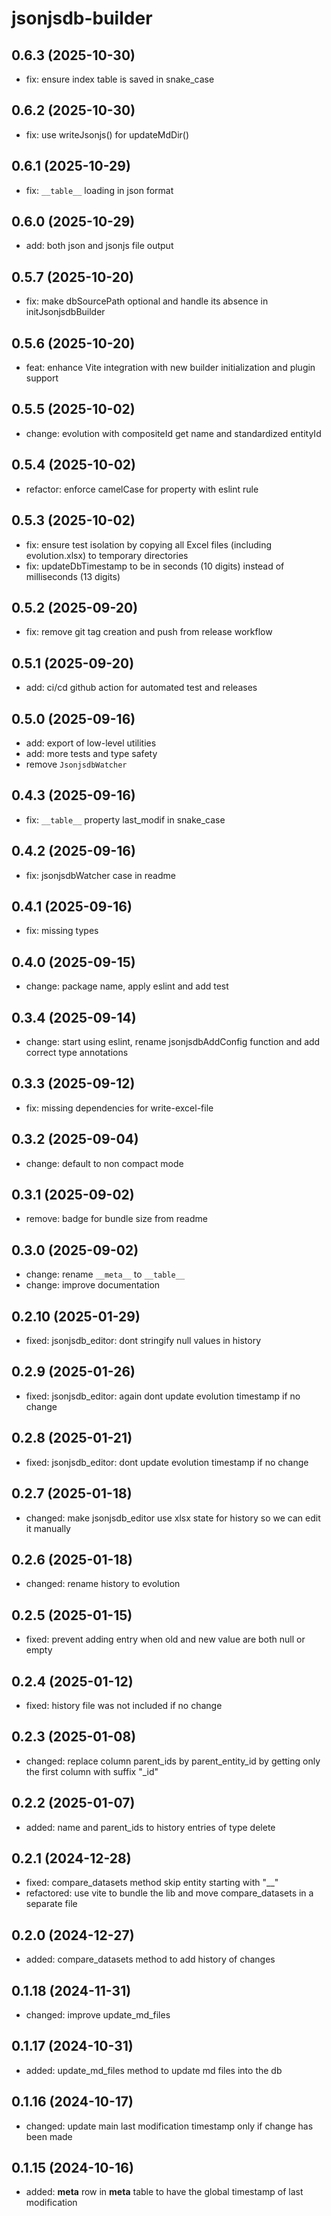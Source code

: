 # jsonjsdb-builder

## 0.6.3 (2025-10-30)

- fix: ensure index table is saved in snake_case

## 0.6.2 (2025-10-30)

- fix: use writeJsonjs() for updateMdDir()

## 0.6.1 (2025-10-29)

- fix: `__table__` loading in json format

## 0.6.0 (2025-10-29)

- add: both json and jsonjs file output

## 0.5.7 (2025-10-20)

- fix: make dbSourcePath optional and handle its absence in initJsonjsdbBuilder

## 0.5.6 (2025-10-20)

- feat: enhance Vite integration with new builder initialization and plugin support

## 0.5.5 (2025-10-02)

- change: evolution with compositeId get name and standardized entityId

## 0.5.4 (2025-10-02)

- refactor: enforce camelCase for property with eslint rule

## 0.5.3 (2025-10-02)

- fix: ensure test isolation by copying all Excel files (including evolution.xlsx) to temporary directories
- fix: updateDbTimestamp to be in seconds (10 digits) instead of milliseconds (13 digits)

## 0.5.2 (2025-09-20)

- fix: remove git tag creation and push from release workflow

## 0.5.1 (2025-09-20)

- add: ci/cd github action for automated test and releases

## 0.5.0 (2025-09-16)

- add: export of low-level utilities
- add: more tests and type safety
- remove `JsonjsdbWatcher`

## 0.4.3 (2025-09-16)

- fix: `__table__` property last_modif in snake_case

## 0.4.2 (2025-09-16)

- fix: jsonjsdbWatcher case in readme

## 0.4.1 (2025-09-16)

- fix: missing types

## 0.4.0 (2025-09-15)

- change: package name, apply eslint and add test

## 0.3.4 (2025-09-14)

- change: start using eslint, rename jsonjsdbAddConfig function and add correct type annotations

## 0.3.3 (2025-09-12)

- fix: missing dependencies for write-excel-file

## 0.3.2 (2025-09-04)

- change: default to non compact mode

## 0.3.1 (2025-09-02)

- remove: badge for bundle size from readme

## 0.3.0 (2025-09-02)

- change: rename `__meta__` to `__table__`
- change: improve documentation

## 0.2.10 (2025-01-29)

- fixed: jsonjsdb_editor: dont stringify null values in history

## 0.2.9 (2025-01-26)

- fixed: jsonjsdb_editor: again dont update evolution timestamp if no change

## 0.2.8 (2025-01-21)

- fixed: jsonjsdb_editor: dont update evolution timestamp if no change

## 0.2.7 (2025-01-18)

- changed: make jsonjsdb_editor use xlsx state for history so we can edit it manually

## 0.2.6 (2025-01-18)

- changed: rename history to evolution

## 0.2.5 (2025-01-15)

- fixed: prevent adding entry when old and new value are both null or empty

## 0.2.4 (2025-01-12)

- fixed: history file was not included if no change

## 0.2.3 (2025-01-08)

- changed: replace column parent_ids by parent_entity_id by getting only the first column with suffix "\_id"

## 0.2.2 (2025-01-07)

- added: name and parent_ids to history entries of type delete

## 0.2.1 (2024-12-28)

- fixed: compare_datasets method skip entity starting with "\_\_"
- refactored: use vite to bundle the lib and move compare_datasets in a separate file

## 0.2.0 (2024-12-27)

- added: compare_datasets method to add history of changes

## 0.1.18 (2024-11-31)

- changed: improve update_md_files

## 0.1.17 (2024-10-31)

- added: update_md_files method to update md files into the db

## 0.1.16 (2024-10-17)

- changed: update main last modification timestamp only if change has been made

## 0.1.15 (2024-10-16)

- added: **meta** row in **meta** table to have the global timestamp of last modification

